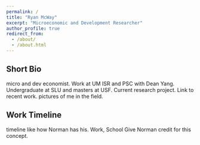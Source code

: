 ```yaml
---
permalink: /
title: "Ryan McWay"
excerpt: "Microeconomic and Development Researcher"
author_profile: true
redirect_from: 
  - /about/
  - /about.html
---
```



Short Bio
----
micro and dev economist. Work at UM ISR and PSC with Dean Yang. Undergraduate at SLU and masters at USF. Current research project. Link to recent work. pictures of me in the field.

Work Timeline
----
timeline like how Norman has his. Work, School
Give Norman credit for this concept.


